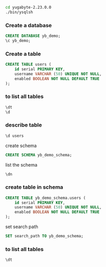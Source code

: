 ```bash
cd yugabyte-2.23.0.0
./bin/ysqlsh
```

### Create a database

```sql
CREATE DATABASE yb_demo;
\c yb_demo;
```

### Create a table

```sql
CREATE TABLE users (
    id serial PRIMARY KEY,
    username VARCHAR (50) UNIQUE NOT NULL,
    enabled BOOLEAN NOT NULL DEFAULT TRUE
);
```

### to list all tables

```sql
\dt
\d
```

### describe table

```sql
\d users
```

create schema

```sql
CREATE SCHEMA yb_demo_schema;
```

list the schema

```sql
\dn
```

### create table in schema

```sql
CREATE TABLE yb_demo_schema.users (
    id serial PRIMARY KEY,
    username VARCHAR (50) UNIQUE NOT NULL,
    enabled BOOLEAN NOT NULL DEFAULT TRUE
);
```

set search path

```sql
SET search_path TO yb_demo_schema;
```

### to list all tables

```sql
\dt
```
